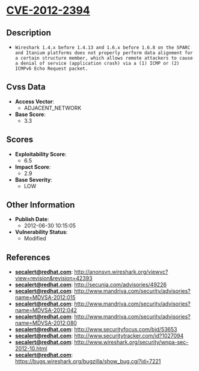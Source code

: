 
# [CVE-2012-2394](http://anonsvn.wireshark.org/viewvc?view=revision&revision=42393)

## Description

- `Wireshark 1.4.x before 1.4.13 and 1.6.x before 1.6.8 on the SPARC and Itanium platforms does not properly perform data alignment for a certain structure member, which allows remote attackers to cause a denial of service (application crash) via a (1) ICMP or (2) ICMPv6 Echo Request packet.`

## Cvss Data

- **Access Vector**:
  - ADJACENT_NETWORK
- **Base Score**:
  - 3.3

## Scores

- **Exploitability Score**:
  - 6.5
- **Impact Score**:
  - 2.9
- **Base Severity**:
  - LOW

## Other Information

- **Publish Date**:
  - 2012-06-30 10:15:05
- **Vulnerability Status**:
  - Modified

## References

- **secalert@redhat.com**: http://anonsvn.wireshark.org/viewvc?view=revision&revision=42393
- **secalert@redhat.com**: http://secunia.com/advisories/49226
- **secalert@redhat.com**: http://www.mandriva.com/security/advisories?name=MDVSA-2012:015
- **secalert@redhat.com**: http://www.mandriva.com/security/advisories?name=MDVSA-2012:042
- **secalert@redhat.com**: http://www.mandriva.com/security/advisories?name=MDVSA-2012:080
- **secalert@redhat.com**: http://www.securityfocus.com/bid/53653
- **secalert@redhat.com**: http://www.securitytracker.com/id?1027094
- **secalert@redhat.com**: http://www.wireshark.org/security/wnpa-sec-2012-10.html
- **secalert@redhat.com**: https://bugs.wireshark.org/bugzilla/show_bug.cgi?id=7221
